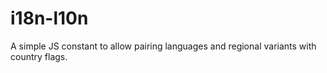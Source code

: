 # i18n-l10n
A simple JS constant to allow pairing languages and regional variants with country flags.
